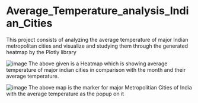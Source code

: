 # Average_Temperature_analysis_Indian_Cities
This project consists of analyzing the average temperature of major Indian metropolitan cities and visualize and studying them through the generated heatmap by the Plotly library

![image](https://github.com/kansetejas/Average_Temperature_analysis_Indian_Cities/assets/140308686/5c8c78eb-7951-4227-b16d-53f67485dc8a)
The above given is a Heatmap which is showing average temperature of major indian cities in comparison with the month and their average temperature.

![image](https://github.com/kansetejas/Average_Temperature_analysis_Indian_Cities/assets/140308686/fce4ea4c-810a-46e9-9c3d-ae67fb062400)
The above map is the marker for major Metropolitian Cities of India with the average temperature as the popup on it
